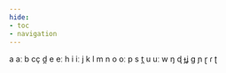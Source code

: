 ```yaml
---
hide:
- toc
- navigation
---
```

a
aː
b
cç
d̪
e
eː
h
i
iː
j
k
l
m
n
o
oː
p
s
t̪
u
uː
w
ŋ
ɖ
ɟʝ
ɡ
ɲ
ɽ
ɾ
ʈ
